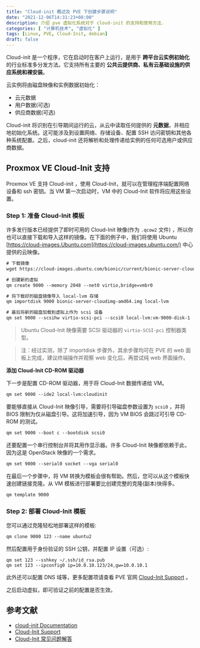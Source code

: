```yaml
---
title: "Cloud-init 概述及 PVE 下创建步骤说明"
date: "2021-12-06T14:31:23+08:00"
description: 介绍 pve 虚拟化系统对于 cloud-init 的支持和使用方法.
categories: [ "计算机技术", "虚拟化" ]
tags: [Linux, PVE, Cloud-Init, debian]
draft: false
---
```


Cloud-init 是一个程序，它在启动时在客户上运行，是用于 **跨平台云实例初始化** 的行业标准多分发方法。它支持所有主要的 **公共云提供商、私有云基础设施的供应系统和裸安装**。

云实例将由磁盘映像和实例数据初始化：

- 云元数据
- 用户数据(可选)
- 供应商数据(可选)

Cloud-init 将识别在引导期间运行的云，从云中读取任何提供的 **元数据**，并相应地初始化系统。这可能涉及到设置网络、存储设备、配置 SSH 访问密钥和其他各种系统配置。之后，cloud-init 还将解析和处理传递给实例的任何可选用户或供应商数据。

## Proxmox VE Cloud-Init 支持

Proxmox VE 支持 Cloud-init ，使用 Cloud-Init，就可以在管理程序端配置网络设备和 ssh 密钥。当 VM 第一次启动时，VM 中的 Cloud-Init 软件将应用这些设置。

### Step 1: 准备 Cloud-Init 模板

许多发行版本已经提供了即时可用的 Cloud-Init 映像(作为 `.qcow2` 文件) ，所以你也可以直接下载和导入这样的镜像。在下面的例子中，我们将使用 Ubuntu [https://cloud-images.Ubuntu.com](https://cloud-images.ubuntu.com/) 中心提供的云映像。

```xml
# 下载镜像
wget https://cloud-images.ubuntu.com/bionic/current/bionic-server-cloudimg-amd64.img

# 创建新的虚拟
qm create 9000 --memory 2048 --net0 virtio,bridge=vmbr0

# 将下载好的磁盘镜像导入 local-lvm 存储
qm importdisk 9000 bionic-server-cloudimg-amd64.img local-lvm

# 最后将新的磁盘加载到虚拟上作为 scsi 设备
qm set 9000 --scsihw virtio-scsi-pci --scsi0 local-lvm:vm-9000-disk-1
```

> Ubuntu Cloud-Init 映像需要 SCSI 驱动器的 `virtio-SCSI-pci` 控制器类型。
> 

> 注：经过实测，除了 importdisk 步骤外，其余步骤均可在 PVE 的 web 面板上完成，建议终端操作并观察 web 变化后，再尝试纯 web 界面操作。
> 

**添加 Cloud-Init CD-ROM 驱动器**

下一步是配置 CD-ROM 驱动器，用于将 Cloud-Init 数据传递给 VM。

```xml
qm set 9000 --ide2 local-lvm:cloudinit
```

要能够直接从 Cloud-Init 映像引导，需要将引导磁盘参数设置为 `scsi0` ，并将 BIOS 限制为仅从磁盘引导。这将加速引导，因为 VM BIOS 会跳过可引导 CD-ROM 的测试。

```xml
qm set 9000 --boot c --bootdisk scsi0
```

还要配置一个串行控制台并将其用作显示器。许多 Cloud-Init 映像都依赖于此，因为这是 OpenStack 映像的一个需求。

```xml
qm set 9000 --serial0 socket --vga serial0
```

在最后一个步骤中，将 VM 转换为模板会很有帮助。然后，您可以从这个模板快速创建链接克隆。从 VM 模板进行部署要比创建完整的克隆(副本)快得多。

```xml
qm template 9000
```

### Step 2: 部署 Cloud-Init 模板

您可以通过克隆轻松地部署这样的模板:

```xml
qm clone 9000 123 --name ubuntu2
```

然后配置用于身份验证的 SSH 公钥，并配置 IP 设置（可选）:

```
qm set 123 --sshkey ~/.ssh/id_rsa.pub
qm set 123 --ipconfig0 ip=10.0.10.123/24,gw=10.0.10.1
```

此外还可以配置 DNS 域等，更多配置项请查看 PVE 官网 [Cloud-Init Support](https://pve.proxmox.com/wiki/Cloud-Init_Support) 。

之后启动虚拟，即可验证之前的配置是否生效。

## 参考文献

- [cloud-init Documentation](https://cloudinit.readthedocs.io/en/latest/index.html)
- [Cloud-Init Support](https://pve.proxmox.com/wiki/Cloud-Init_Support)
- [Cloud-Init 常见问题解答](https://pve.proxmox.com/wiki/Cloud-Init_FAQ#What_is_cloud-init.3F)